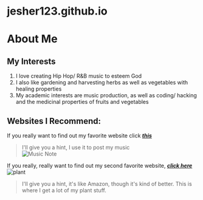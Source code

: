 # jesher123.github.io


# About Me  

## My Interests  
1. I love creating Hip Hop/ R&B music to esteem God
2. I also like gardening and harvesting herbs as well as vegetables with healing properties
3. My academic interests are music production, as well as coding/ hacking and the medicinal properties of fruits and vegetables


## Websites I Recommend:


If you really want to find out my favorite website click [**_this_**](https://www.youtube.com/channel/UCLICgsKrcOc02MLYre2ArjA/Sub_confirmation=1)  
>I'll give you a hint, I use it to post my music  
![Music Note](https://th.bing.com/th/id/OIP.-poc5nP4ZtbTKa9lH9tHmQHaH7?rs=1&pid=ImgDetMain)

If you really, really want to find out my second favorite website, [**_click here_**](https://www.etsy.com/?utm_source=bing&utm_medium=cpc&utm_term=etsy_e&utm_campaign=Search_US_Brand_BNG_ENG_General-Brand_Core_All_Exact&utm_ag=A1&utm_custom1=_k_9d1198de11f114671533ff4f52c434bc_k_&utm_content=bing_131876476_2730742026_81638812602015_kwd-38923007297:aud-805670570:loc-190_c_&utm_custom2=131876476&msclkid=9d1198de11f114671533ff4f52c434bc)  
![plant](https://th.bing.com/th/id/OIP.mTdUq3tW4PuXbTAlhfT5gQHaEq?rs=1&pid=ImgDetMain)

>I'll give you a hint, it's like Amazon, though it's kind of better. This is where I get a lot of my plant stuff.